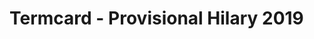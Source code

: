 # Termcard - Provisional Hilary 2019

<Calendar styles='calendar.module.css' settings='calendar.json' start='12 January 2020' finish='14 March 2020' title="MT'19"/>
